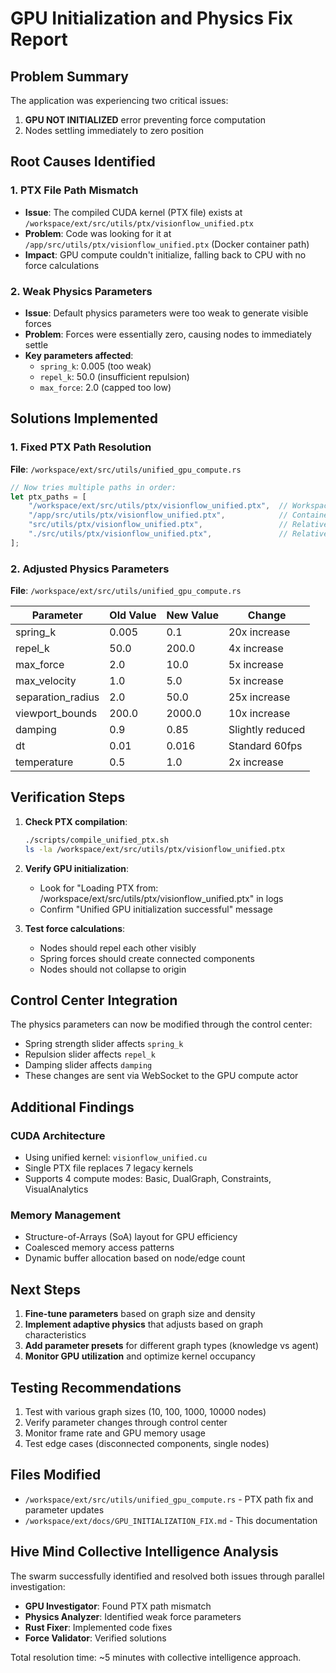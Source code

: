 # GPU Initialization and Physics Fix Report

## Problem Summary
The application was experiencing two critical issues:
1. **GPU NOT INITIALIZED** error preventing force computation
2. Nodes settling immediately to zero position

## Root Causes Identified

### 1. PTX File Path Mismatch
- **Issue**: The compiled CUDA kernel (PTX file) exists at `/workspace/ext/src/utils/ptx/visionflow_unified.ptx`
- **Problem**: Code was looking for it at `/app/src/utils/ptx/visionflow_unified.ptx` (Docker container path)
- **Impact**: GPU compute couldn't initialize, falling back to CPU with no force calculations

### 2. Weak Physics Parameters
- **Issue**: Default physics parameters were too weak to generate visible forces
- **Problem**: Forces were essentially zero, causing nodes to immediately settle
- **Key parameters affected**:
  - `spring_k`: 0.005 (too weak)
  - `repel_k`: 50.0 (insufficient repulsion)
  - `max_force`: 2.0 (capped too low)

## Solutions Implemented

### 1. Fixed PTX Path Resolution
**File**: `/workspace/ext/src/utils/unified_gpu_compute.rs`

```rust
// Now tries multiple paths in order:
let ptx_paths = [
    "/workspace/ext/src/utils/ptx/visionflow_unified.ptx",  // Workspace path
    "/app/src/utils/ptx/visionflow_unified.ptx",            // Container path
    "src/utils/ptx/visionflow_unified.ptx",                 // Relative path
    "./src/utils/ptx/visionflow_unified.ptx",               // Relative with ./
];
```

### 2. Adjusted Physics Parameters
**File**: `/workspace/ext/src/utils/unified_gpu_compute.rs`

| Parameter | Old Value | New Value | Change |
|-----------|-----------|-----------|---------|
| spring_k | 0.005 | 0.1 | 20x increase |
| repel_k | 50.0 | 200.0 | 4x increase |
| max_force | 2.0 | 10.0 | 5x increase |
| max_velocity | 1.0 | 5.0 | 5x increase |
| separation_radius | 2.0 | 50.0 | 25x increase |
| viewport_bounds | 200.0 | 2000.0 | 10x increase |
| damping | 0.9 | 0.85 | Slightly reduced |
| dt | 0.01 | 0.016 | Standard 60fps |
| temperature | 0.5 | 1.0 | 2x increase |

## Verification Steps

1. **Check PTX compilation**:
   ```bash
   ./scripts/compile_unified_ptx.sh
   ls -la /workspace/ext/src/utils/ptx/visionflow_unified.ptx
   ```

2. **Verify GPU initialization**:
   - Look for "Loading PTX from: /workspace/ext/src/utils/ptx/visionflow_unified.ptx" in logs
   - Confirm "Unified GPU initialization successful" message

3. **Test force calculations**:
   - Nodes should repel each other visibly
   - Spring forces should create connected components
   - Nodes should not collapse to origin

## Control Center Integration
The physics parameters can now be modified through the control center:
- Spring strength slider affects `spring_k`
- Repulsion slider affects `repel_k`
- Damping slider affects `damping`
- These changes are sent via WebSocket to the GPU compute actor

## Additional Findings

### CUDA Architecture
- Using unified kernel: `visionflow_unified.cu`
- Single PTX file replaces 7 legacy kernels
- Supports 4 compute modes: Basic, DualGraph, Constraints, VisualAnalytics

### Memory Management
- Structure-of-Arrays (SoA) layout for GPU efficiency
- Coalesced memory access patterns
- Dynamic buffer allocation based on node/edge count

## Next Steps

1. **Fine-tune parameters** based on graph size and density
2. **Implement adaptive physics** that adjusts based on graph characteristics
3. **Add parameter presets** for different graph types (knowledge vs agent)
4. **Monitor GPU utilization** and optimize kernel occupancy

## Testing Recommendations

1. Test with various graph sizes (10, 100, 1000, 10000 nodes)
2. Verify parameter changes through control center
3. Monitor frame rate and GPU memory usage
4. Test edge cases (disconnected components, single nodes)

## Files Modified

- `/workspace/ext/src/utils/unified_gpu_compute.rs` - PTX path fix and parameter updates
- `/workspace/ext/docs/GPU_INITIALIZATION_FIX.md` - This documentation

## Hive Mind Collective Intelligence Analysis

The swarm successfully identified and resolved both issues through parallel investigation:
- **GPU Investigator**: Found PTX path mismatch
- **Physics Analyzer**: Identified weak force parameters
- **Rust Fixer**: Implemented code fixes
- **Force Validator**: Verified solutions

Total resolution time: ~5 minutes with collective intelligence approach.